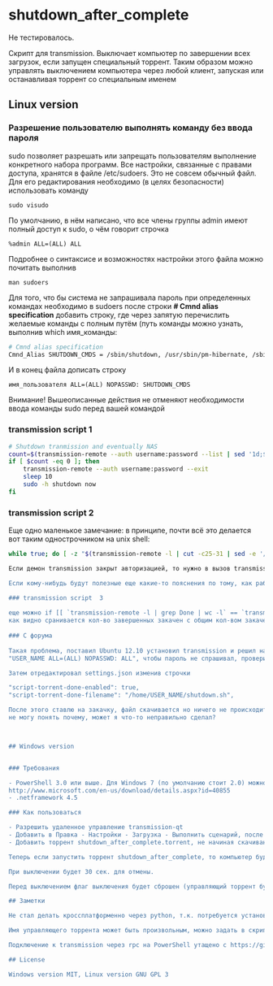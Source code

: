 # shutdown_after_complete

Не тестировалось.

Скрипт для transmission. Выключает компьютер по завершении всех загрузок, если запущен специальный торрент.
Таким образом можно управлять выключением компьютера через любой клиент, запуская или останавливая торрент со специальным именем

## Linux version

### Разрешение пользователю выполнять команду без ввода пароля

sudo позволяет разрешать или запрещать пользователям выполнение конкретного набора программ. Все настройки, связанные с правами доступа, хранятся в файле /etc/sudoers. Это не совсем обычный файл. Для его редактирования необходимо (в целях безопасности) использовать команду

	sudo visudo

По умолчанию, в нём написано, что все члены группы admin имеют полный доступ к sudo, о чём говорит строчка

	%admin ALL=(ALL) ALL

Подробнее о синтаксисе и возможностях настройки этого файла можно почитать выполнив

	man sudoers

Для того, что бы система не запрашивала пароль при определенных командах необходимо в sudoers после строки **# Cmnd alias specification** добавить строку, где через запятую перечислить желаемые команды с полным путём (путь команды можно узнать, выполнив which имя_команды:
	
```bash
# Cmnd alias specification
Cmnd_Alias SHUTDOWN_CMDS = /sbin/shutdown, /usr/sbin/pm-hibernate, /sbin/reboot
```
	
И в конец файла дописать строку
	
	имя_пользователя ALL=(ALL) NOPASSWD: SHUTDOWN_CMDS
		
Внимание! Вышеописанные действия не отменяют необходимости ввода команды sudo перед вашей командой 


### transmission script 1

```bash
# Shutdown tranmission and eventually NAS
count=$(transmission-remote --auth username:password --list | sed '1d;$d' | grep -v Done | wc -l)
if [ $count -eq 0 ]; then
	transmission-remote --auth username:password --exit
	sleep 10
	sudo -h shutdown now
fi
```

### transmission script 2
	
Еще одно маленькое замечание: в принципе, почти всё это делается вот таким однострочником на unix shell:
	
```bash
while true; do [ -z "$(transmission-remote -l | cut -c25-31 | sed -e '/^Done/ d; 1d; $d')" ] && sudo /sbin/poweroff || sleep 5; done

Если демон transmission закрыт авторизацией, то нужно в вызов transmission-remote добавить -nlogin:password. Если нужно добавить какие-то еще условия, по которым можно разрешить poweroff — например, разрешить poweroff не только, когда все торренты «Done», но еще когда есть часть торрентов в «Unknown» — то нужно добавить это /^Unknown/ d в регулярное выражение в аргументе sed'а.

Если кому-нибудь будут полезные еще какие-то пояснения по тому, как работает такой скрипт — спрашивайте ;) 	

### transmission script  3
	
еще можно if [[ `transmission-remote -l | grep Done | wc -l` == `transmission-remote -l | wc -l`]]
как видно сранивается кол-во завершенных закачен с общим кол-вом закачек. ИМХО намного проще того, что у вас. Еще можно добавить проверку Unknown, если послев течении n проверок число не меняется — выключать компьютер. 	
	
### С форума
	
Такая проблема, поставил Ubuntu 12.10 установил transmission и решил настроить автоматическое выключение системы после загрузки. создал файл shutdown.sh в /home/USER_NAME, прописал в нем "sudo shutdown -h now", сделал файл исполняемым "chmod +x shutdown.sh". Потом отредактировал /etc/sudoers прописав туда строчку:
"USER_NAME ALL=(ALL) NOPASSWD: ALL", чтобы пароль не спрашивал, проверил скрипт командой: "./shutdown.sh" устройство выключается, все работает.

Затем отредактировал settings.json изменив строчки 

"script-torrent-done-enabled": true,
"script-torrent-done-filename": "/home/USER_NAME/shutdown.sh",

После этого ставлю на закачку, файл скачивается но ничего не происходит...
не могу понять почему, может я что-то неправильно сделал?



## Windows version


### Требования

- PowerShell 3.0 или выше. Для Windows 7 (по умолчанию стоит 2.0) можно скачать обновление с 
http://www.microsoft.com/en-us/download/details.aspx?id=40855
- .netframework 4.5

### Как пользоваться

- Разрешить удаленное управление transmission-qt
- Добавить в Правка - Настройки - Загрузка - Выполнить сценарий, после завершения загрузки: shutdown_after_complete.bat.
- Добавить торрент shutdown_after_complete.torrent, не начиная скачивание, (поставить его на паузу).

Теперь если запустить торрент shutdown_after_complete, то компьютер будет выключен после окончания всех загрузок.

При выключении будет 30 сек. для отмены.

Перед выключением флаг выключения будет сброшен (управляющий торрент будет поставлен на паузу) и в следующий раз необходимо будет стартовать его опять. Можно отменить такое поведение исправив $ClearShutdown=$true на $ClearShutdown=$false

## Заметки

Не стал делать кроссплатформенно через python, т.к. потребуется установка питона и модулей. Для linux разумнее реализовывать через bash и transmission-remote.

Имя управляющего торрента может быть произвольным, можно задать в скрипте. Пауза - ничего не делать, все остальное - выключить.

Подключение к transmission через rpc на PowerShell утащено с https://github.com/trondhindenes/PowershellModules

## License

Windows version MIT, Linux version GNU GPL 3


